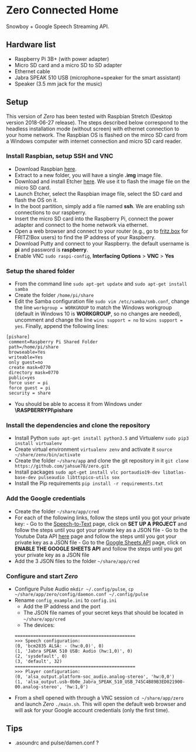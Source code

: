 # Zero Connected Home

Snowboy + Google Speech Streaming API.

## Hardware list
- Raspberry Pi 3B+ (with power adapter)
- Micro SD card and a micro SD to SD adapter
- Ethernet cable
- Jabra SPEAK 510 USB (microphone+speaker for the smart assistant)
- Speaker (3.5 mm jack for the music)

## Setup

This version of *Zero* has been tested with Raspbian Stretch (Desktop version 2018-06-27 release). The steps described below correspond to the headless installation mode (without screen) with ethernet connection to your home network. The Raspbian OS is flashed on the mirco SD card from a Windows computer with internet connection and micro SD card reader.

### Install Raspbian, setup SSH and VNC

- Download Raspbian [here](https://www.raspberrypi.org/downloads/raspbian/).
- Extract to a new folder, you will have a single **.img** image file.
- Download and install Etcher [here](https://www.balena.io/etcher/). We use it to flash the image file on the micro SD card.
- Launch Etcher, select the Raspbian image file, select the SD card and flash the OS on it.
- In the boot partition, simply add a file named **ssh**. We are enabling ssh connections to our raspberry.
- Insert the micro SD card into the Raspberry Pi, connect the power adapter and connect to the home network via ethernet.
- Open a web browser and connect to your router (e.g., go to [fritz.box](fritz.box) for FRITZ!Box users) to find the IP address of your Raspberry.
- Download Putty and connect to your Raspberry. the default username is **pi** and password is **raspberry**.
- Enable VNC `sudo raspi-config`, **Interfacing Options** > **VNC** > **Yes**

### Setup the shared folder

- From the command line `sudo apt-get update` and `sudo apt-get install samba`
- Create the folder `/home/pi/share`
- Edit the Samba configuration file `sudo vim /etc/samba/smb.conf`, change the line `workgroup = WORKGROUP` to match the Windows workgroup (default in Windows 10 is **WORKGROUP**, so no changes are needed), uncomment and change the line `wins support = no` to `wins support = yes`. Finally, append the following lines:
```
[pishare]
 comment=Raspberry Pi Shared Folder
 path=/home/pi/share
 browseable=Yes
 writeable=Yes
 only guest=no
 create mask=0770
 directory mask=0770
 public=yes
 force user = pi
 force guest = pi
 security = share
```
- You should be able to access it from Windows under **\\RASPBERRYPI\pishare**

### Install the dependencies and clone the repository

- Install Python `sudo apt-get install python3.5` and Virtualenv `sudo pip3 install virtualenv`
- Create virtual environment `virtualenv zenv` and activate it `source ~/share/zenv/bin/activate`
- Create the folder `~/share/app` and clone the git repository in it `git clone https://github.com/jahsue78/zero.git`
- Install packages `sudo apt-get install vlc portaudio19-dev libatlas-base-dev pulseaudio libttspico-utils sox`
- Install the Pip requirements `pip install -r requirements.txt`

### Add the Google credentials

- Create the folder `~/share/app/cred`
- For each of the following links, follow the steps until you got your private key:
      - Go to the [Speech-to-Text](https://cloud.google.com/speech-to-text/docs/quickstart-client-libraries) page, click on **SET UP A PROJECT** and follow the steps until you got your private key as a  JSON file
      - Go to the Youtube Data API [here](https://developers.google.com/youtube/v3/getting-started) page and follow the steps until you got your private key as a JSON file
      - Go to the [Google Sheets API](https://developers.google.com/sheets/api/quickstart/python) page, click on **ENABLE THE GOOGLE SHEETS API** and follow the steps until you got your private key as a  JSON file
- Add the 3 JSON files to the folder `~/share/app/cred`

### Configure and start *Zero*
- Configure Pulse Audio `mkdir ~/.config/pulse`, `cp ~/share/app/zero/config/daemon.conf ~/.config/pulse`
- Rename `config_example.ini` to `config.ini`
   - Add the IP address and the port
   - The JSON file names of your secret keys that should be located in `~/share/app/cred`
   - The devices:
   ```
   ==============================================
   >>> Speech configuration:
   (0, 'bcm2835 ALSA: - (hw:0,0)', 0)
   (1, 'Jabra SPEAK 510 USB: Audio (hw:1,0)', 0)
   (2, 'sysdefault', 0)
   (3, 'default', 32)
   ==============================================
   >>> Player configuration:
   (0, 'alsa_output.platform-soc_audio.analog-stereo', 'hw:0,0')
   (1, 'alsa_output.usb-0b0e_Jabra_SPEAK_510_USB_745C4B89B3ED021900-00.analog-stereo', 'hw:1,0')
   ```
- From a shell opened with through a VNC session `cd ~/share/app/zero` and launch *Zero* `./main.sh`. This will open the default web browser and will ask for your Google account credentials (only the first time).

## Tips

- .asoundrc and pulse/damen.conf ?


